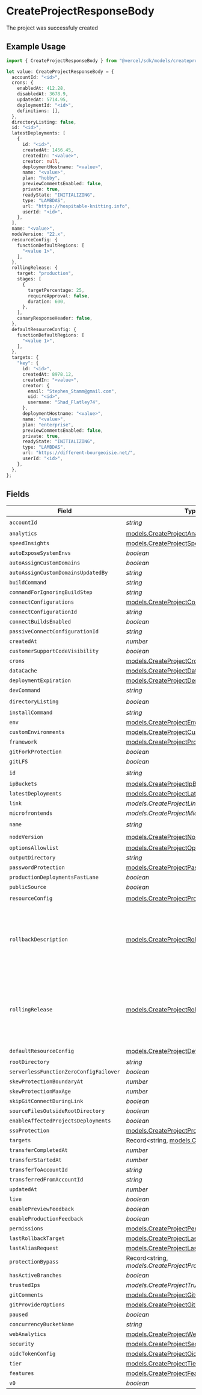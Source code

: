 # CreateProjectResponseBody

The project was successfuly created

## Example Usage

```typescript
import { CreateProjectResponseBody } from "@vercel/sdk/models/createprojectop.js";

let value: CreateProjectResponseBody = {
  accountId: "<id>",
  crons: {
    enabledAt: 412.28,
    disabledAt: 3678.9,
    updatedAt: 5714.95,
    deploymentId: "<id>",
    definitions: [],
  },
  directoryListing: false,
  id: "<id>",
  latestDeployments: [
    {
      id: "<id>",
      createdAt: 1456.45,
      createdIn: "<value>",
      creator: null,
      deploymentHostname: "<value>",
      name: "<value>",
      plan: "hobby",
      previewCommentsEnabled: false,
      private: true,
      readyState: "INITIALIZING",
      type: "LAMBDAS",
      url: "https://hospitable-knitting.info",
      userId: "<id>",
    },
  ],
  name: "<value>",
  nodeVersion: "22.x",
  resourceConfig: {
    functionDefaultRegions: [
      "<value 1>",
    ],
  },
  rollingRelease: {
    target: "production",
    stages: [
      {
        targetPercentage: 25,
        requireApproval: false,
        duration: 600,
      },
    ],
    canaryResponseHeader: false,
  },
  defaultResourceConfig: {
    functionDefaultRegions: [
      "<value 1>",
    ],
  },
  targets: {
    "key": {
      id: "<id>",
      createdAt: 8978.12,
      createdIn: "<value>",
      creator: {
        email: "Stephen_Stamm@gmail.com",
        uid: "<id>",
        username: "Shad_Flatley74",
      },
      deploymentHostname: "<value>",
      name: "<value>",
      plan: "enterprise",
      previewCommentsEnabled: false,
      private: true,
      readyState: "INITIALIZING",
      type: "LAMBDAS",
      url: "https://different-bourgeoisie.net/",
      userId: "<id>",
    },
  },
};
```

## Fields

| Field                                                                                                                               | Type                                                                                                                                | Required                                                                                                                            | Description                                                                                                                         |
| ----------------------------------------------------------------------------------------------------------------------------------- | ----------------------------------------------------------------------------------------------------------------------------------- | ----------------------------------------------------------------------------------------------------------------------------------- | ----------------------------------------------------------------------------------------------------------------------------------- |
| `accountId`                                                                                                                         | *string*                                                                                                                            | :heavy_check_mark:                                                                                                                  | N/A                                                                                                                                 |
| `analytics`                                                                                                                         | [models.CreateProjectAnalytics](../models/createprojectanalytics.md)                                                                | :heavy_minus_sign:                                                                                                                  | N/A                                                                                                                                 |
| `speedInsights`                                                                                                                     | [models.CreateProjectSpeedInsights](../models/createprojectspeedinsights.md)                                                        | :heavy_minus_sign:                                                                                                                  | N/A                                                                                                                                 |
| `autoExposeSystemEnvs`                                                                                                              | *boolean*                                                                                                                           | :heavy_minus_sign:                                                                                                                  | N/A                                                                                                                                 |
| `autoAssignCustomDomains`                                                                                                           | *boolean*                                                                                                                           | :heavy_minus_sign:                                                                                                                  | N/A                                                                                                                                 |
| `autoAssignCustomDomainsUpdatedBy`                                                                                                  | *string*                                                                                                                            | :heavy_minus_sign:                                                                                                                  | N/A                                                                                                                                 |
| `buildCommand`                                                                                                                      | *string*                                                                                                                            | :heavy_minus_sign:                                                                                                                  | N/A                                                                                                                                 |
| `commandForIgnoringBuildStep`                                                                                                       | *string*                                                                                                                            | :heavy_minus_sign:                                                                                                                  | N/A                                                                                                                                 |
| `connectConfigurations`                                                                                                             | [models.CreateProjectConnectConfigurations](../models/createprojectconnectconfigurations.md)[]                                      | :heavy_minus_sign:                                                                                                                  | N/A                                                                                                                                 |
| `connectConfigurationId`                                                                                                            | *string*                                                                                                                            | :heavy_minus_sign:                                                                                                                  | N/A                                                                                                                                 |
| `connectBuildsEnabled`                                                                                                              | *boolean*                                                                                                                           | :heavy_minus_sign:                                                                                                                  | N/A                                                                                                                                 |
| `passiveConnectConfigurationId`                                                                                                     | *string*                                                                                                                            | :heavy_minus_sign:                                                                                                                  | N/A                                                                                                                                 |
| `createdAt`                                                                                                                         | *number*                                                                                                                            | :heavy_minus_sign:                                                                                                                  | N/A                                                                                                                                 |
| `customerSupportCodeVisibility`                                                                                                     | *boolean*                                                                                                                           | :heavy_minus_sign:                                                                                                                  | N/A                                                                                                                                 |
| `crons`                                                                                                                             | [models.CreateProjectCrons](../models/createprojectcrons.md)                                                                        | :heavy_minus_sign:                                                                                                                  | N/A                                                                                                                                 |
| `dataCache`                                                                                                                         | [models.CreateProjectDataCache](../models/createprojectdatacache.md)                                                                | :heavy_minus_sign:                                                                                                                  | N/A                                                                                                                                 |
| `deploymentExpiration`                                                                                                              | [models.CreateProjectDeploymentExpiration](../models/createprojectdeploymentexpiration.md)                                          | :heavy_minus_sign:                                                                                                                  | N/A                                                                                                                                 |
| `devCommand`                                                                                                                        | *string*                                                                                                                            | :heavy_minus_sign:                                                                                                                  | N/A                                                                                                                                 |
| `directoryListing`                                                                                                                  | *boolean*                                                                                                                           | :heavy_check_mark:                                                                                                                  | N/A                                                                                                                                 |
| `installCommand`                                                                                                                    | *string*                                                                                                                            | :heavy_minus_sign:                                                                                                                  | N/A                                                                                                                                 |
| `env`                                                                                                                               | [models.CreateProjectEnv](../models/createprojectenv.md)[]                                                                          | :heavy_minus_sign:                                                                                                                  | N/A                                                                                                                                 |
| `customEnvironments`                                                                                                                | [models.CreateProjectCustomEnvironments](../models/createprojectcustomenvironments.md)[]                                            | :heavy_minus_sign:                                                                                                                  | N/A                                                                                                                                 |
| `framework`                                                                                                                         | [models.CreateProjectProjectsFramework](../models/createprojectprojectsframework.md)                                                | :heavy_minus_sign:                                                                                                                  | N/A                                                                                                                                 |
| `gitForkProtection`                                                                                                                 | *boolean*                                                                                                                           | :heavy_minus_sign:                                                                                                                  | N/A                                                                                                                                 |
| `gitLFS`                                                                                                                            | *boolean*                                                                                                                           | :heavy_minus_sign:                                                                                                                  | N/A                                                                                                                                 |
| `id`                                                                                                                                | *string*                                                                                                                            | :heavy_check_mark:                                                                                                                  | N/A                                                                                                                                 |
| `ipBuckets`                                                                                                                         | [models.CreateProjectIpBuckets](../models/createprojectipbuckets.md)[]                                                              | :heavy_minus_sign:                                                                                                                  | N/A                                                                                                                                 |
| `latestDeployments`                                                                                                                 | [models.CreateProjectLatestDeployments](../models/createprojectlatestdeployments.md)[]                                              | :heavy_minus_sign:                                                                                                                  | N/A                                                                                                                                 |
| `link`                                                                                                                              | *models.CreateProjectLink*                                                                                                          | :heavy_minus_sign:                                                                                                                  | N/A                                                                                                                                 |
| `microfrontends`                                                                                                                    | *models.CreateProjectMicrofrontends*                                                                                                | :heavy_minus_sign:                                                                                                                  | N/A                                                                                                                                 |
| `name`                                                                                                                              | *string*                                                                                                                            | :heavy_check_mark:                                                                                                                  | N/A                                                                                                                                 |
| `nodeVersion`                                                                                                                       | [models.CreateProjectNodeVersion](../models/createprojectnodeversion.md)                                                            | :heavy_check_mark:                                                                                                                  | N/A                                                                                                                                 |
| `optionsAllowlist`                                                                                                                  | [models.CreateProjectOptionsAllowlist](../models/createprojectoptionsallowlist.md)                                                  | :heavy_minus_sign:                                                                                                                  | N/A                                                                                                                                 |
| `outputDirectory`                                                                                                                   | *string*                                                                                                                            | :heavy_minus_sign:                                                                                                                  | N/A                                                                                                                                 |
| `passwordProtection`                                                                                                                | [models.CreateProjectPasswordProtection](../models/createprojectpasswordprotection.md)                                              | :heavy_minus_sign:                                                                                                                  | N/A                                                                                                                                 |
| `productionDeploymentsFastLane`                                                                                                     | *boolean*                                                                                                                           | :heavy_minus_sign:                                                                                                                  | N/A                                                                                                                                 |
| `publicSource`                                                                                                                      | *boolean*                                                                                                                           | :heavy_minus_sign:                                                                                                                  | N/A                                                                                                                                 |
| `resourceConfig`                                                                                                                    | [models.CreateProjectProjectsResourceConfig](../models/createprojectprojectsresourceconfig.md)                                      | :heavy_check_mark:                                                                                                                  | N/A                                                                                                                                 |
| `rollbackDescription`                                                                                                               | [models.CreateProjectRollbackDescription](../models/createprojectrollbackdescription.md)                                            | :heavy_minus_sign:                                                                                                                  | Description of why a project was rolled back, and by whom. Note that lastAliasRequest contains the from/to details of the rollback. |
| `rollingRelease`                                                                                                                    | [models.CreateProjectRollingRelease](../models/createprojectrollingrelease.md)                                                      | :heavy_minus_sign:                                                                                                                  | Project-level rolling release configuration that defines how deployments should be gradually rolled out                             |
| `defaultResourceConfig`                                                                                                             | [models.CreateProjectDefaultResourceConfig](../models/createprojectdefaultresourceconfig.md)                                        | :heavy_check_mark:                                                                                                                  | N/A                                                                                                                                 |
| `rootDirectory`                                                                                                                     | *string*                                                                                                                            | :heavy_minus_sign:                                                                                                                  | N/A                                                                                                                                 |
| `serverlessFunctionZeroConfigFailover`                                                                                              | *boolean*                                                                                                                           | :heavy_minus_sign:                                                                                                                  | N/A                                                                                                                                 |
| `skewProtectionBoundaryAt`                                                                                                          | *number*                                                                                                                            | :heavy_minus_sign:                                                                                                                  | N/A                                                                                                                                 |
| `skewProtectionMaxAge`                                                                                                              | *number*                                                                                                                            | :heavy_minus_sign:                                                                                                                  | N/A                                                                                                                                 |
| `skipGitConnectDuringLink`                                                                                                          | *boolean*                                                                                                                           | :heavy_minus_sign:                                                                                                                  | N/A                                                                                                                                 |
| `sourceFilesOutsideRootDirectory`                                                                                                   | *boolean*                                                                                                                           | :heavy_minus_sign:                                                                                                                  | N/A                                                                                                                                 |
| `enableAffectedProjectsDeployments`                                                                                                 | *boolean*                                                                                                                           | :heavy_minus_sign:                                                                                                                  | N/A                                                                                                                                 |
| `ssoProtection`                                                                                                                     | [models.CreateProjectProjectsSsoProtection](../models/createprojectprojectsssoprotection.md)                                        | :heavy_minus_sign:                                                                                                                  | N/A                                                                                                                                 |
| `targets`                                                                                                                           | Record<string, [models.CreateProjectTargets](../models/createprojecttargets.md)>                                                    | :heavy_minus_sign:                                                                                                                  | N/A                                                                                                                                 |
| `transferCompletedAt`                                                                                                               | *number*                                                                                                                            | :heavy_minus_sign:                                                                                                                  | N/A                                                                                                                                 |
| `transferStartedAt`                                                                                                                 | *number*                                                                                                                            | :heavy_minus_sign:                                                                                                                  | N/A                                                                                                                                 |
| `transferToAccountId`                                                                                                               | *string*                                                                                                                            | :heavy_minus_sign:                                                                                                                  | N/A                                                                                                                                 |
| `transferredFromAccountId`                                                                                                          | *string*                                                                                                                            | :heavy_minus_sign:                                                                                                                  | N/A                                                                                                                                 |
| `updatedAt`                                                                                                                         | *number*                                                                                                                            | :heavy_minus_sign:                                                                                                                  | N/A                                                                                                                                 |
| `live`                                                                                                                              | *boolean*                                                                                                                           | :heavy_minus_sign:                                                                                                                  | N/A                                                                                                                                 |
| `enablePreviewFeedback`                                                                                                             | *boolean*                                                                                                                           | :heavy_minus_sign:                                                                                                                  | N/A                                                                                                                                 |
| `enableProductionFeedback`                                                                                                          | *boolean*                                                                                                                           | :heavy_minus_sign:                                                                                                                  | N/A                                                                                                                                 |
| `permissions`                                                                                                                       | [models.CreateProjectPermissions](../models/createprojectpermissions.md)                                                            | :heavy_minus_sign:                                                                                                                  | N/A                                                                                                                                 |
| `lastRollbackTarget`                                                                                                                | [models.CreateProjectLastRollbackTarget](../models/createprojectlastrollbacktarget.md)                                              | :heavy_minus_sign:                                                                                                                  | N/A                                                                                                                                 |
| `lastAliasRequest`                                                                                                                  | [models.CreateProjectLastAliasRequest](../models/createprojectlastaliasrequest.md)                                                  | :heavy_minus_sign:                                                                                                                  | N/A                                                                                                                                 |
| `protectionBypass`                                                                                                                  | Record<string, *models.CreateProjectProtectionBypass*>                                                                              | :heavy_minus_sign:                                                                                                                  | N/A                                                                                                                                 |
| `hasActiveBranches`                                                                                                                 | *boolean*                                                                                                                           | :heavy_minus_sign:                                                                                                                  | N/A                                                                                                                                 |
| `trustedIps`                                                                                                                        | *models.CreateProjectTrustedIps*                                                                                                    | :heavy_minus_sign:                                                                                                                  | N/A                                                                                                                                 |
| `gitComments`                                                                                                                       | [models.CreateProjectGitComments](../models/createprojectgitcomments.md)                                                            | :heavy_minus_sign:                                                                                                                  | N/A                                                                                                                                 |
| `gitProviderOptions`                                                                                                                | [models.CreateProjectGitProviderOptions](../models/createprojectgitprovideroptions.md)                                              | :heavy_minus_sign:                                                                                                                  | N/A                                                                                                                                 |
| `paused`                                                                                                                            | *boolean*                                                                                                                           | :heavy_minus_sign:                                                                                                                  | N/A                                                                                                                                 |
| `concurrencyBucketName`                                                                                                             | *string*                                                                                                                            | :heavy_minus_sign:                                                                                                                  | N/A                                                                                                                                 |
| `webAnalytics`                                                                                                                      | [models.CreateProjectWebAnalytics](../models/createprojectwebanalytics.md)                                                          | :heavy_minus_sign:                                                                                                                  | N/A                                                                                                                                 |
| `security`                                                                                                                          | [models.CreateProjectSecurity](../models/createprojectsecurity.md)                                                                  | :heavy_minus_sign:                                                                                                                  | N/A                                                                                                                                 |
| `oidcTokenConfig`                                                                                                                   | [models.CreateProjectOidcTokenConfig](../models/createprojectoidctokenconfig.md)                                                    | :heavy_minus_sign:                                                                                                                  | N/A                                                                                                                                 |
| `tier`                                                                                                                              | [models.CreateProjectTier](../models/createprojecttier.md)                                                                          | :heavy_minus_sign:                                                                                                                  | N/A                                                                                                                                 |
| `features`                                                                                                                          | [models.CreateProjectFeatures](../models/createprojectfeatures.md)                                                                  | :heavy_minus_sign:                                                                                                                  | N/A                                                                                                                                 |
| `v0`                                                                                                                                | *boolean*                                                                                                                           | :heavy_minus_sign:                                                                                                                  | N/A                                                                                                                                 |
